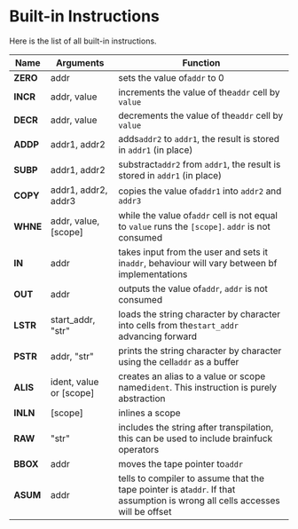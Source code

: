 # Built-in Instructions
Here is the list of all built-in instructions.

| Name     | Arguments           | Function                                                                  |
| ---------- | --------------------- | --------------------------------------------------------------------------- |
| **ZERO** | addr                | sets the value of`addr` to 0                                              |
| **INCR** | addr, value         | increments the value of the`addr` cell by `value`                         |
| **DECR** | addr, value         | decrements the value of the`addr` cell by `value`                         |
| **ADDP** | addr1, addr2        | adds`addr2` to `addr1`, the result is stored in `addr1` (in place)        |
| **SUBP** | addr1, addr2        | substract`addr2` from `addr1`, the result is stored in `addr1` (in place) |
| **COPY** | addr1, addr2, addr3 | copies the value of`addr1` into `addr2` and `addr3`                       |
| **WHNE** | addr, value, [scope] | while the value of`addr` cell is not equal to `value` runs the `[scope]`. `addr` is not consumed |
| **IN**   | addr              | takes input from the user and sets it in`addr`, behaviour will vary between bf implementations |
| **OUT**  | addr              | outputs the value of`addr`, `addr` is not consumed                                             |
| **LSTR** | start_addr, "str" | loads the string character by character into cells from the`start_addr` advancing forward      |
| **PSTR** | addr, "str"       | prints the string character by character using the cell`addr` as a buffer                      |
| **ALIS** | ident, value or [scope] | creates an alias to a value or scope named`ident`. This instruction is purely abstraction                                    |
| **INLN** | [scope]                 | inlines a scope                                                                                                              |
| **RAW**  | "str"                   | includes the string after transpilation, this can be used to include brainfuck operators                                     |
| **BBOX** | addr                    | moves the tape pointer to`addr`                                                                                              |
| **ASUM** | addr                    | tells to compiler to assume that the tape pointer is at`addr`. If that assumption is wrong all cells accesses will be offset |

